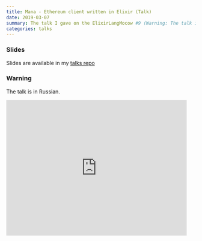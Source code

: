 ```yaml
---
title: Mana - Ethereum client written in Elixir (Talk)
date: 2019-03-07
summary: The talk I gave on the ElixirLangMocow #9 (Warning: The talk is in Russian)
categories: talks
---
```


### Slides

Slides are available in my [talks repo](https://github.com/ayrat555/talks/tree/master/mana)

### Warning

The talk is in Russian.

<iframe width="480" height="360" src="https://www.youtube.com/embed/ozAoHm90rNI" frameborder="0" allowfullscreen> </iframe>
